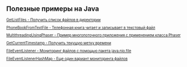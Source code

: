 <small>

## Полезные примеры на Java

<small>

[GetListFiles - Получить список файлов в директории](https://github.com/aykononov/JavaExamples/tree/main/src/main/java/package01/GetListFiles.java "https://github.com/aykononov/JavaExamples/tree/main/src/main/java/package01/ListFilesDemo.java")

[PhoneBookFromTextFile - Телефонная книга читает и записывает в текстовый файл](https://github.com/aykononov/JavaExamples/tree/main/src/main/java/package02/PhoneBookFromTextFile.java "https://github.com/aykononov/JavaExamples/tree/main/src/main/java/package02/PhoneBookFromTextFile.java")

[MultithreadingUsingPhaser - Пример многопоточного приложения с применением класса Phaser](https://github.com/aykononov/JavaExamples/tree/main/src/main/java/package03/MultithreadingUsingPhaser.java "https://github.com/aykononov/JavaExamples/tree/main/src/main/java/package03/PhaseThreadDemo.java")

[GetCurrentTimestamp - Получить текущую метку времени](https://github.com/aykononov/JavaExamples/tree/main/src/main/java/package04/GetCurrentTimestamp.java "https://github.com/aykononov/JavaExamples/tree/main/src/main/java/package04/GetCurrentTimestamp.java")

[FileEventListener - Мониторинг файлов с помощью пакета java.nio.file](https://github.com/aykononov/JavaExamples/tree/main/src/main/java/package05/FileEventListener.java "https://github.com/aykononov/JavaExamples/tree/main/src/main/java/package05/FileEventListener.java")

[FileEventListenerHashMap - Еще один вариант мониторинга файлов](https://github.com/aykononov/JavaExamples/tree/main/src/main/java/package05/FileEventListenerHashMap.java "https://github.com/aykononov/JavaExamples/tree/main/src/main/java/package05/FileEventListenerHashMap.java")

</small>

</small>